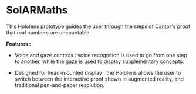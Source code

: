 # SolARMaths
This Hololens prototype guides the user through the steps of Cantor's proof that real numbers are uncountable.

**Features :**

 - Voice and gaze controls : voice recognition is used to go from one step to another, while the gaze is used to display supplementary concepts.

- Designed for head-mounted display : the Hololens allows the user to switch between the interactive proof shown in augmented reality, and traditional pen-and-paper resolution.
